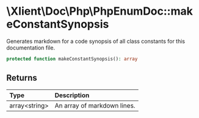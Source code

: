 # \\Xlient\\Doc\\Php\\PhpEnumDoc::makeConstantSynopsis

Generates markdown for a code synopsis of all class constants for this documentation file.

```php
protected function makeConstantSynopsis(): array
```

## Returns

| Type | Description |
| :--- | :--- |
| array\<string\> | An array of markdown lines. |